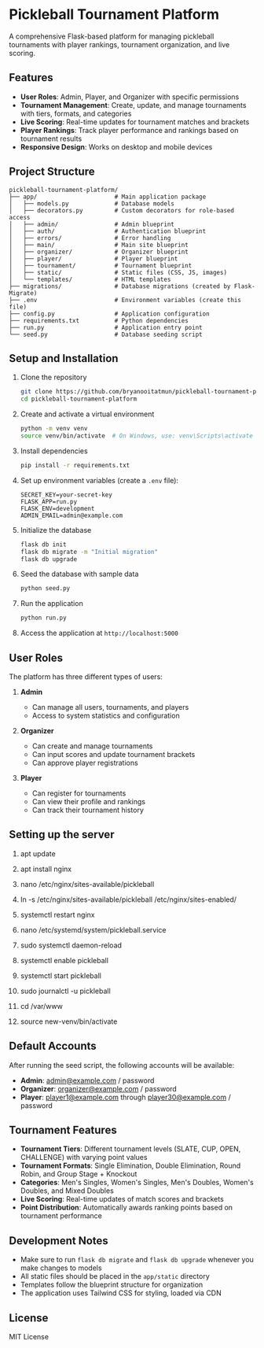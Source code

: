 # Pickleball Tournament Platform

A comprehensive Flask-based platform for managing pickleball tournaments with player rankings, tournament organization, and live scoring.

## Features

- **User Roles**: Admin, Player, and Organizer with specific permissions
- **Tournament Management**: Create, update, and manage tournaments with tiers, formats, and categories
- **Live Scoring**: Real-time updates for tournament matches and brackets
- **Player Rankings**: Track player performance and rankings based on tournament results
- **Responsive Design**: Works on desktop and mobile devices

## Project Structure

```
pickleball-tournament-platform/
├── app/                      # Main application package
│   ├── models.py             # Database models
│   ├── decorators.py         # Custom decorators for role-based access
│   ├── admin/                # Admin blueprint
│   ├── auth/                 # Authentication blueprint
│   ├── errors/               # Error handling
│   ├── main/                 # Main site blueprint
│   ├── organizer/            # Organizer blueprint
│   ├── player/               # Player blueprint
│   ├── tournament/           # Tournament blueprint
│   ├── static/               # Static files (CSS, JS, images)
│   └── templates/            # HTML templates
├── migrations/               # Database migrations (created by Flask-Migrate)
├── .env                      # Environment variables (create this file)
├── config.py                 # Application configuration
├── requirements.txt          # Python dependencies
├── run.py                    # Application entry point
└── seed.py                   # Database seeding script
```

## Setup and Installation

1. Clone the repository
   ```bash
   git clone https://github.com/bryanooitatmun/pickleball-tournament-platform.git
   cd pickleball-tournament-platform
   ```

2. Create and activate a virtual environment
   ```bash
   python -m venv venv
   source venv/bin/activate  # On Windows, use: venv\Scripts\activate
   ```

3. Install dependencies
   ```bash
   pip install -r requirements.txt
   ```

4. Set up environment variables (create a `.env` file):
   ```
   SECRET_KEY=your-secret-key
   FLASK_APP=run.py
   FLASK_ENV=development
   ADMIN_EMAIL=admin@example.com
   ```

5. Initialize the database
   ```bash
   flask db init
   flask db migrate -m "Initial migration"
   flask db upgrade
   ```

6. Seed the database with sample data
   ```bash
   python seed.py
   ```

7. Run the application
   ```bash
   python run.py
   ```

8. Access the application at `http://localhost:5000`

## User Roles

The platform has three different types of users:

1. **Admin**
   - Can manage all users, tournaments, and players
   - Access to system statistics and configuration

2. **Organizer**
   - Can create and manage tournaments
   - Can input scores and update tournament brackets
   - Can approve player registrations

3. **Player**
   - Can register for tournaments
   - Can view their profile and rankings
   - Can track their tournament history

## Setting up the server

1. apt update

2. apt install nginx

3. nano /etc/nginx/sites-available/pickleball

4. ln -s /etc/nginx/sites-available/pickleball /etc/nginx/sites-enabled/

5. systemctl restart nginx

6. nano /etc/systemd/system/pickleball.service

7. sudo systemctl daemon-reload

8. systemctl enable pickleball

9. systemctl start pickleball

10. sudo journalctl -u pickleball

11. cd /var/www

12. source new-venv/bin/activate

## Default Accounts

After running the seed script, the following accounts will be available:

- **Admin**: admin@example.com / password
- **Organizer**: organizer@example.com / password
- **Player**: player1@example.com through player30@example.com / password

## Tournament Features

- **Tournament Tiers**: Different tournament levels (SLATE, CUP, OPEN, CHALLENGE) with varying point values
- **Tournament Formats**: Single Elimination, Double Elimination, Round Robin, and Group Stage + Knockout
- **Categories**: Men's Singles, Women's Singles, Men's Doubles, Women's Doubles, and Mixed Doubles
- **Live Scoring**: Real-time updates of match scores and brackets
- **Point Distribution**: Automatically awards ranking points based on tournament performance

## Development Notes

- Make sure to run `flask db migrate` and `flask db upgrade` whenever you make changes to models
- All static files should be placed in the `app/static` directory
- Templates follow the blueprint structure for organization
- The application uses Tailwind CSS for styling, loaded via CDN

## License

MIT License

